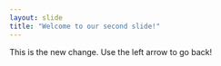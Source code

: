 ```yaml
---
layout: slide
title: "Welcome to our second slide!"
---
```

This is the new change.
Use the left arrow to go back!
